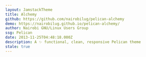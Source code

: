 ```yaml
---
layout: JamstackTheme
title: Alchemy
github: https://github.com/nairobilug/pelican-alchemy
demo: https://nairobilug.github.io/pelican-alchemy/
author: Nairobi GNU/Linux Users Group
ssg: Pelican
date: 2013-11-25T04:48:18.000Z
description: A ✨ functional, clean, responsive Pelican theme
stale: true
---
```

